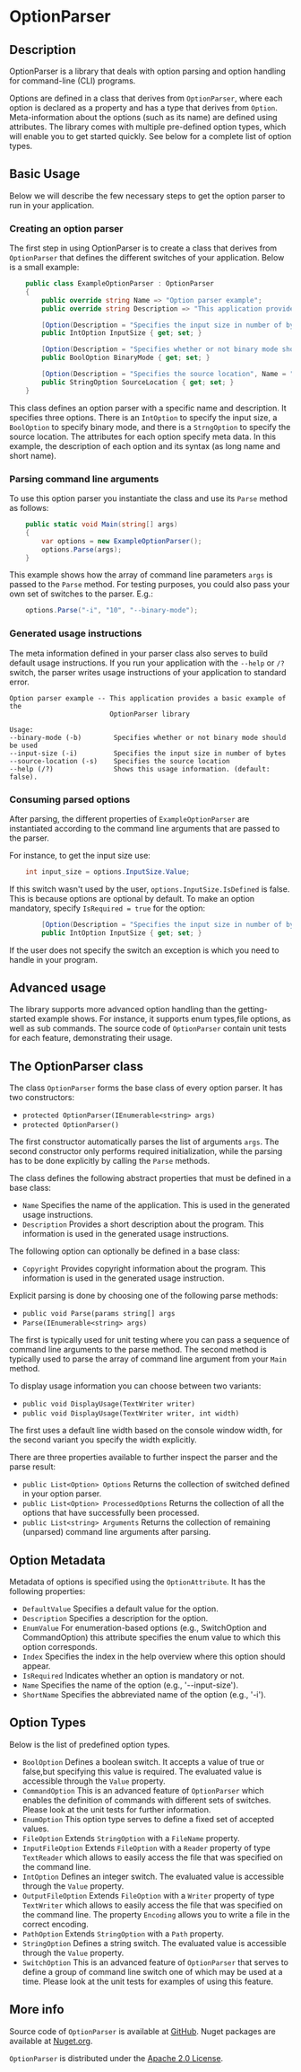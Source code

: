 # OptionParser


## Description
OptionParser is a library that deals with option parsing and option handling for  command-line (CLI) programs.

Options are defined in a class that derives from `OptionParser`, where each option is declared as a property and has a type that derives from `Option`. Meta-information about the options (such as its name) are defined using attributes. The library comes with  multiple pre-defined option types, which will enable you to get started quickly. See below for a complete list of option types.

## Basic Usage
Below we will describe the few necessary steps to get the option parser to run in your application.

### Creating an option parser
The first step in using OptionParser is to create a class that derives from `OptionParser` that defines the different switches of your application. Below is a small example:

```csharp
    public class ExampleOptionParser : OptionParser
    {
        public override string Name => "Option parser example";
        public override string Description => "This application provides a basic example of the OptionParser library";

        [Option(Description = "Specifies the input size in number of bytes", Name = "--input-size", ShortName = "-i")]
        public IntOption InputSize { get; set; }

        [Option(Description = "Specifies whether or not binary mode should be used", Name = "--binary-mode", ShortName = "-b")]
        public BoolOption BinaryMode { get; set; }

        [Option(Description = "Specifies the source location", Name = "--source-location", ShortName = "-s")]
        public StringOption SourceLocation { get; set; }
    }
```
This class defines an option parser with a specific name and description. It specifies three options. There is an `IntOption` to specify the input size, a `BoolOption` to specify binary mode, and there is a `StrngOption` to specify the source location. The attributes for each option specify meta data. In this example, the description of each option and its syntax (as long name and short name).

### Parsing command line arguments
To use this option parser you instantiate the class and use its `Parse` method as follows:

```csharp
    public static void Main(string[] args)
    {
        var options = new ExampleOptionParser();
        options.Parse(args);
    }
```

This example shows how the array of command line parameters `args` is passed to the `Parse` method. For testing purposes, you could also pass your own set of switches to the parser. E.g.:
```csharp
    options.Parse("-i", "10", "--binary-mode");
```
### Generated usage instructions
The meta information defined in your parser class also serves to build default usage instructions. If you run your application with the `--help` or `/?` switch, the parser writes usage instructions of your application to standard error. 

```
Option parser example -- This application provides a basic example of the
                         OptionParser library

Usage:
--binary-mode (-b)        Specifies whether or not binary mode should be used
--input-size (-i)         Specifies the input size in number of bytes
--source-location (-s)    Specifies the source location
--help (/?)               Shows this usage information. (default: false).
```

### Consuming parsed options
After parsing, the different properties of `ExampleOptionParser` are instantiated according to the command line arguments that are passed to the parser.

For instance, to get the input size use:
```csharp
    int input_size = options.InputSize.Value;
```
If this switch wasn't used by the user, `options.InputSize.IsDefined` is false. This is because options are optional by default. To make an option mandatory, specify `IsRequired = true` for the option:
```csharp
        [Option(Description = "Specifies the input size in number of bytes", Name = "--input-size", ShortName = "-i", IsRequired = true)]
        public IntOption InputSize { get; set; }
```
If the user does not specify the switch an exception is which you need to handle in your program.

## Advanced usage
The library supports more advanced option handling than the getting-started example shows. For instance, it supports enum types,file options, as well as sub commands. The source code of `OptionParser` contain unit tests for each feature, demonstrating their usage.

## The OptionParser class

The class `OptionParser` forms the base class of every option parser. It has two constructors:
* `protected OptionParser(IEnumerable<string> args)`
* `protected OptionParser()`

The first constructor automatically parses the list of arguments `args`. The second constructor only performs required initialization, while the parsing has to be done explicitly by calling the `Parse` methods.

The class defines the following abstract properties that must be defined in a base class:
* `Name` Specifies the name of the application. This is used in the generated usage instructions.
* `Description` Provides a short description about the program. This information is used in the generated usage instructions.

The following option can optionally be defined in a base class:
* `Copyright` Provides copyright information about the program. This information is used in the generated usage instruction.

Explicit parsing is done by choosing one of the following parse methods:
* `public void Parse(params string[] args`
* `Parse(IEnumerable<string> args)`

The first is typically used for unit testing where you can pass a sequence of command line arguments to the parse method. The second method is typically used to parse the array of command line argument from your `Main` method.

To display usage information you can choose between two variants:
* `public void DisplayUsage(TextWriter writer)`
* `public void DisplayUsage(TextWriter writer, int width)`

The first uses a default line width based on the console window width, for the second variant you specify the width explicitly.

There are three properties available to further inspect the parser and the parse result:
* `public List<Option> Options` Returns the collection of switched defined in your option parser.
* `public List<Option> ProcessedOptions` Returns the collection of all the options that have successfully been processed.
* `public List<string> Arguments` Returns the collection of remaining (unparsed) command line arguments after parsing.

## Option Metadata
Metadata of options is specified using the `OptionAttribute`. It has the following properties:
* `DefaultValue` Specifies a default value for the option.
* `Description` Specifies a description for the option.
* `EnumValue` For enumeration-based options (e.g., SwitchOption and CommandOption) this attribute specifies the enum value to which this option corresponds.
* `Index` Specifies the index in the help overview where this option should appear. 
* `IsRequired` Indicates whether an option is mandatory or not.
* `Name`  Specifies the name of the option (e.g., '--input-size').
* `ShortName` Specifies the abbreviated name of the option (e.g., '-i').

## Option Types
Below is the list of predefined option types.
* `BoolOption` Defines a boolean switch. It accepts a value of true or false,but specifying this value is required. The evaluated value is accessible through the `Value` property. 
* `CommandOption` This is an advanced feature of `OptionParser` which enables the definition of commands with different sets of switches. Please look at the unit tests for further information.
* `EnumOption` This option type serves to define a fixed set of accepted values.
* `FileOption` Extends `StringOption` with a `FileName` property.
* `InputFileOption` Extends `FileOption` with a `Reader` property of type `TextReader` which allows to easily access the file that was specified on the command line.
* `IntOption` Defines an integer switch. The evaluated value is accessible through the `Value` property.
* `OutputFileOption` Extends `FileOption` with a `Writer` property of type `TextWriter` which allows to easily access the file that was specified on the command line. The property `Encoding` allows you to write a file in the correct encoding.
* `PathOption` Extends `StringOption` with a `Path` property.
* `StringOption` Defines a string switch. The evaluated value is accessible through the `Value` property. 
* `SwitchOption` This is an advanced feature of `OptionParser` that serves to define a group of command line switch one of which may be used at a time. Please look at the unit tests for examples of using this feature.

## More info
Source code of `OptionParser` is available at [GitHub](https://github.com/merijndejonge/OptionParser). Nuget packages are available at [Nuget.org](https://www.nuget.org/packages/OptionParser).

`OptionParser` is distributed under the [Apache 2.0 License](https://github.com/merijndejonge/OptionParser/blob/master/LICENSE).
